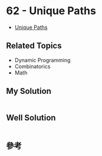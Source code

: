 # 62 - Unique Paths

* [Unique Paths](https://leetcode.com/problems/unique-paths/)

## Related Topics
* Dynamic Programming
* Combinatorics
* Math

## My Solution
```java

```

## Well Solution
```java

```

## 參考